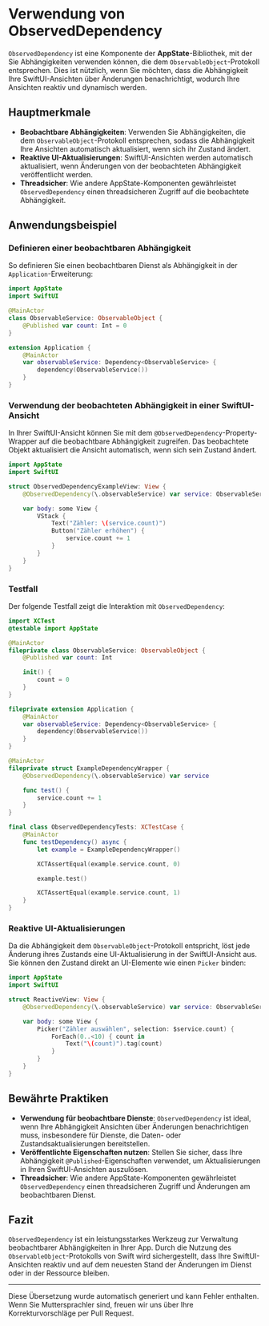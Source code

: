 # Verwendung von ObservedDependency

`ObservedDependency` ist eine Komponente der **AppState**-Bibliothek, mit der Sie Abhängigkeiten verwenden können, die dem `ObservableObject`-Protokoll entsprechen. Dies ist nützlich, wenn Sie möchten, dass die Abhängigkeit Ihre SwiftUI-Ansichten über Änderungen benachrichtigt, wodurch Ihre Ansichten reaktiv und dynamisch werden.

## Hauptmerkmale

- **Beobachtbare Abhängigkeiten**: Verwenden Sie Abhängigkeiten, die dem `ObservableObject`-Protokoll entsprechen, sodass die Abhängigkeit Ihre Ansichten automatisch aktualisiert, wenn sich ihr Zustand ändert.
- **Reaktive UI-Aktualisierungen**: SwiftUI-Ansichten werden automatisch aktualisiert, wenn Änderungen von der beobachteten Abhängigkeit veröffentlicht werden.
- **Threadsicher**: Wie andere AppState-Komponenten gewährleistet `ObservedDependency` einen threadsicheren Zugriff auf die beobachtete Abhängigkeit.

## Anwendungsbeispiel

### Definieren einer beobachtbaren Abhängigkeit

So definieren Sie einen beobachtbaren Dienst als Abhängigkeit in der `Application`-Erweiterung:

```swift
import AppState
import SwiftUI

@MainActor
class ObservableService: ObservableObject {
    @Published var count: Int = 0
}

extension Application {
    @MainActor
    var observableService: Dependency<ObservableService> {
        dependency(ObservableService())
    }
}
```

### Verwendung der beobachteten Abhängigkeit in einer SwiftUI-Ansicht

In Ihrer SwiftUI-Ansicht können Sie mit dem `@ObservedDependency`-Property-Wrapper auf die beobachtbare Abhängigkeit zugreifen. Das beobachtete Objekt aktualisiert die Ansicht automatisch, wenn sich sein Zustand ändert.

```swift
import AppState
import SwiftUI

struct ObservedDependencyExampleView: View {
    @ObservedDependency(\.observableService) var service: ObservableService

    var body: some View {
        VStack {
            Text("Zähler: \(service.count)")
            Button("Zähler erhöhen") {
                service.count += 1
            }
        }
    }
}
```

### Testfall

Der folgende Testfall zeigt die Interaktion mit `ObservedDependency`:

```swift
import XCTest
@testable import AppState

@MainActor
fileprivate class ObservableService: ObservableObject {
    @Published var count: Int

    init() {
        count = 0
    }
}

fileprivate extension Application {
    @MainActor
    var observableService: Dependency<ObservableService> {
        dependency(ObservableService())
    }
}

@MainActor
fileprivate struct ExampleDependencyWrapper {
    @ObservedDependency(\.observableService) var service

    func test() {
        service.count += 1
    }
}

final class ObservedDependencyTests: XCTestCase {
    @MainActor
    func testDependency() async {
        let example = ExampleDependencyWrapper()

        XCTAssertEqual(example.service.count, 0)

        example.test()

        XCTAssertEqual(example.service.count, 1)
    }
}
```

### Reaktive UI-Aktualisierungen

Da die Abhängigkeit dem `ObservableObject`-Protokoll entspricht, löst jede Änderung ihres Zustands eine UI-Aktualisierung in der SwiftUI-Ansicht aus. Sie können den Zustand direkt an UI-Elemente wie einen `Picker` binden:

```swift
import AppState
import SwiftUI

struct ReactiveView: View {
    @ObservedDependency(\.observableService) var service: ObservableService

    var body: some View {
        Picker("Zähler auswählen", selection: $service.count) {
            ForEach(0..<10) { count in
                Text("\(count)").tag(count)
            }
        }
    }
}
```

## Bewährte Praktiken

- **Verwendung für beobachtbare Dienste**: `ObservedDependency` ist ideal, wenn Ihre Abhängigkeit Ansichten über Änderungen benachrichtigen muss, insbesondere für Dienste, die Daten- oder Zustandsaktualisierungen bereitstellen.
- **Veröffentlichte Eigenschaften nutzen**: Stellen Sie sicher, dass Ihre Abhängigkeit `@Published`-Eigenschaften verwendet, um Aktualisierungen in Ihren SwiftUI-Ansichten auszulösen.
- **Threadsicher**: Wie andere AppState-Komponenten gewährleistet `ObservedDependency` einen threadsicheren Zugriff und Änderungen am beobachtbaren Dienst.

## Fazit

`ObservedDependency` ist ein leistungsstarkes Werkzeug zur Verwaltung beobachtbarer Abhängigkeiten in Ihrer App. Durch die Nutzung des `ObservableObject`-Protokolls von Swift wird sichergestellt, dass Ihre SwiftUI-Ansichten reaktiv und auf dem neuesten Stand der Änderungen im Dienst oder in der Ressource bleiben.

---
Diese Übersetzung wurde automatisch generiert und kann Fehler enthalten. Wenn Sie Muttersprachler sind, freuen wir uns über Ihre Korrekturvorschläge per Pull Request.
